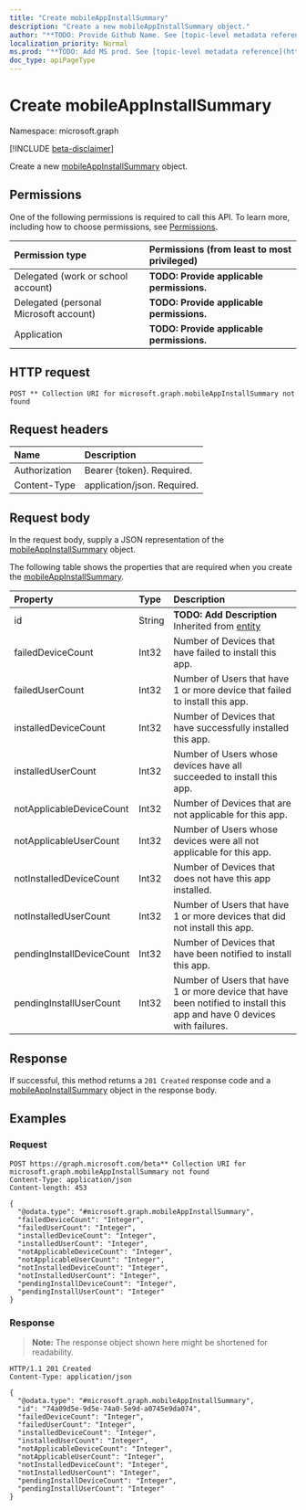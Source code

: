 ```yaml
---
title: "Create mobileAppInstallSummary"
description: "Create a new mobileAppInstallSummary object."
author: "**TODO: Provide Github Name. See [topic-level metadata reference](https://msgo.azurewebsites.net/add/document/guidelines/metadata.html#topic-level-metadata)**"
localization_priority: Normal
ms.prod: "**TODO: Add MS prod. See [topic-level metadata reference](https://msgo.azurewebsites.net/add/document/guidelines/metadata.html#topic-level-metadata)**"
doc_type: apiPageType
---
```


# Create mobileAppInstallSummary
Namespace: microsoft.graph

[!INCLUDE [beta-disclaimer](../../includes/beta-disclaimer.md)]

Create a new [mobileAppInstallSummary](../resources/mobileappinstallsummary.md) object.

## Permissions
One of the following permissions is required to call this API. To learn more, including how to choose permissions, see [Permissions](/graph/permissions-reference).

|Permission type|Permissions (from least to most privileged)|
|:---|:---|
|Delegated (work or school account)|**TODO: Provide applicable permissions.**|
|Delegated (personal Microsoft account)|**TODO: Provide applicable permissions.**|
|Application|**TODO: Provide applicable permissions.**|

## HTTP request

<!-- {
  "blockType": "ignored"
}
-->
``` http
POST ** Collection URI for microsoft.graph.mobileAppInstallSummary not found
```

## Request headers
|Name|Description|
|:---|:---|
|Authorization|Bearer {token}. Required.|
|Content-Type|application/json. Required.|

## Request body
In the request body, supply a JSON representation of the [mobileAppInstallSummary](../resources/mobileappinstallsummary.md) object.

The following table shows the properties that are required when you create the [mobileAppInstallSummary](../resources/mobileappinstallsummary.md).

|Property|Type|Description|
|:---|:---|:---|
|id|String|**TODO: Add Description** Inherited from [entity](../resources/entity.md)|
|failedDeviceCount|Int32|Number of Devices that have failed to install this app.|
|failedUserCount|Int32|Number of Users that have 1 or more device that failed to install this app.|
|installedDeviceCount|Int32|Number of Devices that have successfully installed this app.|
|installedUserCount|Int32|Number of Users whose devices have all succeeded to install this app.|
|notApplicableDeviceCount|Int32|Number of Devices that are not applicable for this app.|
|notApplicableUserCount|Int32|Number of Users whose devices were all not applicable for this app.|
|notInstalledDeviceCount|Int32|Number of Devices that does not have this app installed.|
|notInstalledUserCount|Int32|Number of Users that have 1 or more devices that did not install this app.|
|pendingInstallDeviceCount|Int32|Number of Devices that have been notified to install this app.|
|pendingInstallUserCount|Int32|Number of Users that have 1 or more device that have been notified to install this app and have 0 devices with failures.|



## Response

If successful, this method returns a `201 Created` response code and a [mobileAppInstallSummary](../resources/mobileappinstallsummary.md) object in the response body.

## Examples

### Request
<!-- {
  "blockType": "request",
  "name": "create_mobileappinstallsummary_from_"
}
-->
``` http
POST https://graph.microsoft.com/beta** Collection URI for microsoft.graph.mobileAppInstallSummary not found
Content-Type: application/json
Content-length: 453

{
  "@odata.type": "#microsoft.graph.mobileAppInstallSummary",
  "failedDeviceCount": "Integer",
  "failedUserCount": "Integer",
  "installedDeviceCount": "Integer",
  "installedUserCount": "Integer",
  "notApplicableDeviceCount": "Integer",
  "notApplicableUserCount": "Integer",
  "notInstalledDeviceCount": "Integer",
  "notInstalledUserCount": "Integer",
  "pendingInstallDeviceCount": "Integer",
  "pendingInstallUserCount": "Integer"
}
```


### Response
>**Note:** The response object shown here might be shortened for readability.
<!-- {
  "blockType": "response",
  "truncated": true,
  "@odata.type": "microsoft.graph.mobileAppInstallSummary"
}
-->
``` http
HTTP/1.1 201 Created
Content-Type: application/json

{
  "@odata.type": "#microsoft.graph.mobileAppInstallSummary",
  "id": "74a09d5e-9d5e-74a0-5e9d-a0745e9da074",
  "failedDeviceCount": "Integer",
  "failedUserCount": "Integer",
  "installedDeviceCount": "Integer",
  "installedUserCount": "Integer",
  "notApplicableDeviceCount": "Integer",
  "notApplicableUserCount": "Integer",
  "notInstalledDeviceCount": "Integer",
  "notInstalledUserCount": "Integer",
  "pendingInstallDeviceCount": "Integer",
  "pendingInstallUserCount": "Integer"
}
```

